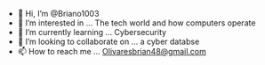 - 👋 Hi, I’m @Briano1003
- 👀 I’m interested in ... The tech world and how computers operate 
- 🌱 I’m currently learning ... Cybersecurity 
- 💞️ I’m looking to collaborate on ... a cyber databse 
- 📫 How to reach me ... Olivaresbrian48@gmail.com

<!---
Briano1003/Briano1003 is a ✨ special ✨ repository because its `README.md` (this file) appears on your GitHub profile.
You can click the Preview link to take a look at your changes.
--->
